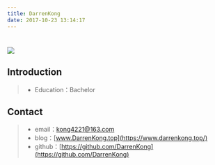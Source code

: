 ```yaml
---
title: DarrenKong
date: 2017-10-23 13:14:17
---
```


# ![ ](https://avatars1.githubusercontent.com/u/7465073)

## Introduction

> * Education：Bachelor

## Contact

> * email：<kong4221@163.com>
> * blog：[www.DarrenKong.top](https://www.darrenkong.top/)
> * github：[https://github.com/DarrenKong](https://github.com/DarrenKong)